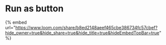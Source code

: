 # Run as button

{% embed url="https://www.loom.com/share/b8ed2148aeef465cbe386734fc57cbef?hide_owner=true&hide_share=true&hide_title=true&hideEmbedTopBar=true" %}
